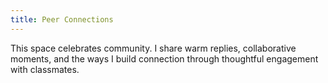 ```yaml
---
title: Peer Connections
---
```


This space celebrates community. I share warm replies, collaborative moments, and the ways I build connection through thoughtful engagement with classmates.

